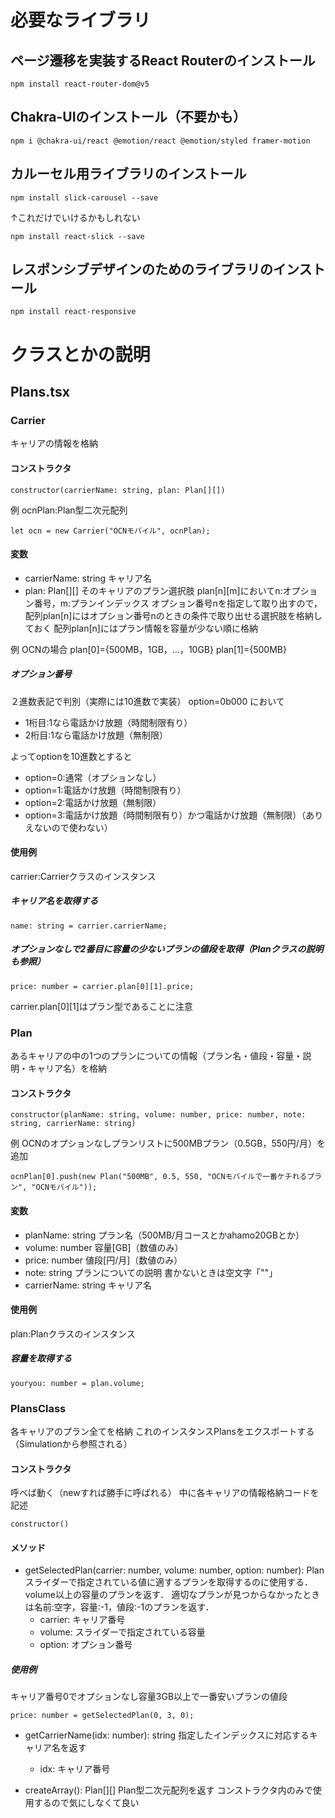 # 必要なライブラリ
## ページ遷移を実装するReact Routerのインストール
```
npm install react-router-dom@v5
```

## Chakra-UIのインストール（不要かも）
```
npm i @chakra-ui/react @emotion/react @emotion/styled framer-motion
```

## カルーセル用ライブラリのインストール
```
npm install slick-carousel --save
```
↑これだけでいけるかもしれない
```
npm install react-slick --save
```

## レスポンシブデザインのためのライブラリのインストール
```
npm install react-responsive
```

# クラスとかの説明
## Plans.tsx
### Carrier
キャリアの情報を格納
#### コンストラクタ
```
constructor(carrierName: string, plan: Plan[][])
```
例 ocnPlan:Plan型二次元配列
```
let ocn = new Carrier("OCNモバイル", ocnPlan);
```

#### 変数
* carrierName: string
キャリア名
* plan: Plan[][]
そのキャリアのプラン選択肢
plan[n][m]においてn:オプション番号，m:プランインデックス
オプション番号nを指定して取り出すので，配列plan[n]にはオプション番号nのときの条件で取り出せる選択肢を格納しておく
配列plan[n]にはプラン情報を容量が少ない順に格納

例 OCNの場合
plan[0]={500MB，1GB，…，10GB}
plan[1]={500MB}

##### オプション番号
２進数表記で判別（実際には10進数で実装）
option=0b000 において
* 1桁目:1なら電話かけ放題（時間制限有り）
* 2桁目:1なら電話かけ放題（無制限）

よってoptionを10進数とすると
* option=0:通常（オプションなし）
* option=1:電話かけ放題（時間制限有り）
* option=2:電話かけ放題（無制限）
* option=3:電話かけ放題（時間制限有り）かつ電話かけ放題（無制限）（ありえないので使わない）

#### 使用例
carrier:Carrierクラスのインスタンス
##### キャリア名を取得する
```
name: string = carrier.carrierName;
```
##### オプションなしで2番目に容量の少ないプランの値段を取得（Planクラスの説明も参照）
```
price: number = carrier.plan[0][1].price;
```
carrier.plan[0][1]はプラン型であることに注意

### Plan
あるキャリアの中の1つのプランについての情報（プラン名・値段・容量・説明・キャリア名）を格納
#### コンストラクタ
```
constructor(planName: string, volume: number, price: number, note: string, carrierName: string)
```
例 OCNのオプションなしプランリストに500MBプラン（0.5GB，550円/月）を追加
```
ocnPlan[0].push(new Plan("500MB", 0.5, 550, "OCNモバイルで一番ケチれるプラン", "OCNモバイル"));
```
#### 変数
* planName: string
プラン名（500MB/月コースとかahamo20GBとか）
* volume: number
容量[GB]（数値のみ）
* price: number
値段[円/月]（数値のみ）
* note: string
プランについての説明
書かないときは空文字「""」
* carrierName: string
キャリア名
#### 使用例
plan:Planクラスのインスタンス
##### 容量を取得する
```
youryou: number = plan.volume;
```

### PlansClass
各キャリアのプラン全てを格納
これのインスタンスPlansをエクスポートする（Simulationから参照される）
#### コンストラクタ
呼べば動く（newすれば勝手に呼ばれる）
中に各キャリアの情報格納コードを記述
```
constructor()
```
#### メソッド
* getSelectedPlan(carrier: number, volume: number, option: number): Plan
    スライダーで指定されている値に適するプランを取得するのに使用する．volume以上の容量のプランを返す．
    適切なプランが見つからなかったときは名前:空字，容量:-1，値段:-1のプランを返す．
    * carrier: キャリア番号
    * volume: スライダーで指定されている容量
    * option: オプション番号
##### 使用例
キャリア番号0でオプションなし容量3GB以上で一番安いプランの値段
```
price: number = getSelectedPlan(0, 3, 0);
```

* getCarrierName(idx: number): string
    指定したインデックスに対応するキャリア名を返す
    * idx: キャリア番号

* createArray(): Plan[][]
    Plan型二次元配列を返す
    コンストラクタ内のみで使用するので気にしなくて良い